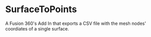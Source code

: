 # SurfaceToPoints
 A Fusion 360's Add In that exports a CSV file with the mesh nodes' coordiates of a single surface.
